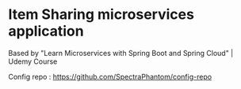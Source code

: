 # Item Sharing microservices application 

Based by "Learn Microservices with Spring Boot and Spring Cloud" | Udemy Course

Config repo : https://github.com/SpectraPhantom/config-repo
